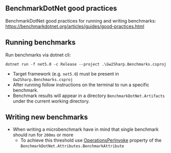 
## BenchmarkDotNet good practices

BenchmarkDotNet good practices for running and writing benchmarks:
https://benchmarkdotnet.org/articles/guides/good-practices.html

## Running benchmarks

Run benchmarks via dotnet cli:
```
dotnet run -f net5.0 -c Release --project .\Gw2Sharp.Benchmarks.csproj
```

* Target framework (e.g. `net5.0`) must be present in `Gw2Sharp.Benchmarks.csproj`
* After running follow instructions on the terminal to run a specific benchmark.
* Benchmark results will appear in a directory `BenchmarkDotNet.Artifacts` under
the current working directory.

## Writing new benchmarks

* When writing a microbenchmark have in mind that single benchmark
should run for `200ms` or more
  * To achieve this threshold use [OperationsPerInvoke](https://benchmarkdotnet.org/api/BenchmarkDotNet.Attributes.BenchmarkAttribute.html#BenchmarkDotNet_Attributes_BenchmarkAttribute_OperationsPerInvoke)
property of the `BenchmarkDotNet.Attributes.BenchmarkAttribute`
